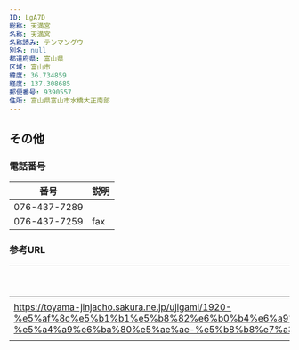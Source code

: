 ```yaml
---
ID: LgA7D
総称: 天満宮
名称: 天満宮
名称読み: テンマングウ
別名: null
都道府県: 富山県
区域: 富山市
緯度: 36.734859
経度: 137.308685
郵便番号: 9390557
住所: 富山県富山市水橋大正南部
---
```


## その他

### 電話番号

| 番号         | 説明 |
| ------------ | ---- |
| 076-437-7289 |      |
| 076-437-7259 | fax  |

### 参考URL

| URL                                                                                                                                                                                                                                       | 説明   |
| ----------------------------------------------------------------------------------------------------------------------------------------------------------------------------------------------------------------------------------------- | ------ |
| https://toyama-jinjacho.sakura.ne.jp/ujigami/1920-%e5%af%8c%e5%b1%b1%e5%b8%82%e6%b0%b4%e6%a9%8b%e5%a4%a7%e6%ad%a3%e5%8d%97%e9%83%a8%ef%bc%9a%e8%8b%a5%e5%ae%ae%e5%ae%ae%e5%8f%b8-%e5%a4%a9%e6%ba%80%e5%ae%ae-%e5%b8%b8%e7%a3%90%e7%a5%9e/ | 神社庁 |
